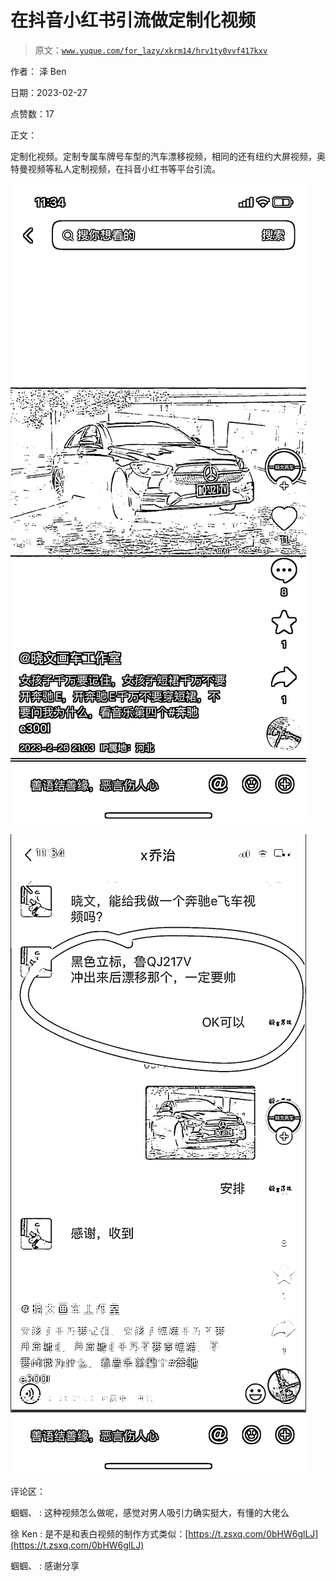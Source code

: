 # 在抖音小红书引流做定制化视频

> 原文：[`www.yuque.com/for_lazy/xkrm14/hrv1ty0vvf417kxv`](https://www.yuque.com/for_lazy/xkrm14/hrv1ty0vvf417kxv)

作者： 泽 Ben 

日期：2023-02-27 

点赞数：17 

正文： 

定制化视频。定制专属车牌号车型的汽车漂移视频，相同的还有纽约大屏视频，奥特曼视频等私人定制视频，在抖音小红书等平台引流。 

![](img/03dcd9a5daf89df5ce0f289a56d7038c.png)  

![](img/6e9363250a8587a4a1bde77ebf0a7a32.png)  

评论区： 

蝈蝈、 : 这种视频怎么做呢，感觉对男人吸引力确实挺大，有懂的大佬么 

徐 Ken : 是不是和表白视频的制作方式类似：[https://t.zsxq.com/0bHW6glLJ](https://t.zsxq.com/0bHW6glLJ) 

蝈蝈、 : 感谢分享 

